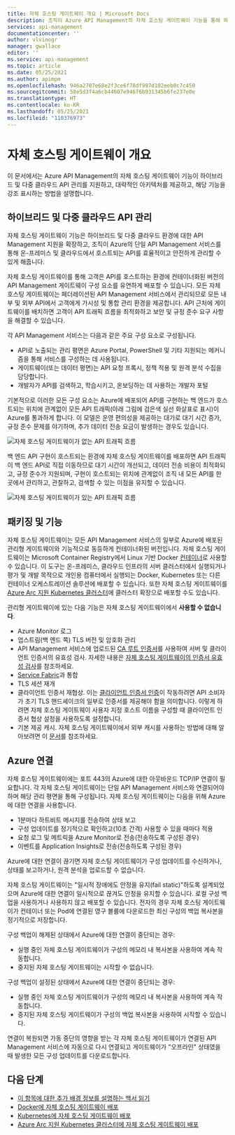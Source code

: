 ```yaml
---
title: 자체 호스팅 게이트웨이 개요 | Microsoft Docs
description: 조직이 Azure API Management의 자체 호스팅 게이트웨이 기능을 통해 하이브리드 및 다중 클라우드 환경에서 API를 관리하는 방법을 알아봅니다.
services: api-management
documentationcenter: ''
author: vlvinogr
manager: gwallace
editor: ''
ms.service: api-management
ms.topic: article
ms.date: 05/25/2021
ms.author: apimpm
ms.openlocfilehash: 946a2707e68e2f3ce6f78df997d102eeb0c7c450
ms.sourcegitcommit: 58e5d3f4a6cb44607e946f6b931345b6fe237e0e
ms.translationtype: HT
ms.contentlocale: ko-KR
ms.lasthandoff: 05/25/2021
ms.locfileid: "110376973"
---
```

# <a name="self-hosted-gateway-overview"></a>자체 호스팅 게이트웨이 개요

이 문서에서는 Azure API Management의 자체 호스팅 게이트웨이 기능이 하이브리드 및 다중 클라우드 API 관리를 지원하고, 대략적인 아키텍처를 제공하고, 해당 기능을 강조 표시하는 방법을 설명합니다.

## <a name="hybrid-and-multi-cloud-api-management"></a>하이브리드 및 다중 클라우드 API 관리

자체 호스팅 게이트웨이 기능은 하이브리드 및 다중 클라우드 환경에 대한 API Management 지원을 확장하고, 조직이 Azure의 단일 API Management 서비스를 통해 온-프레미스 및 클라우드에서 호스트되는 API를 효율적이고 안전하게 관리할 수 있게 해줍니다.

자체 호스팅 게이트웨이를 통해 고객은 API를 호스트하는 환경에 컨테이너화된 버전의 API Management 게이트웨이 구성 요소를 유연하게 배포할 수 있습니다. 모든 자체 호스팅 게이트웨이는 페더레이션된 API Management 서비스에서 관리되므로 모든 내부 및 외부 API에서 고객에게 가시성 및 통합 관리 환경을 제공합니다. API 근처에 게이트웨이를 배치하면 고객이 API 트래픽 흐름을 최적화하고 보안 및 규정 준수 요구 사항을 해결할 수 있습니다.

각 API Management 서비스는 다음과 같은 주요 구성 요소로 구성됩니다.

-   API로 노출되는 관리 평면은 Azure Portal, PowerShell 및 기타 지원되는 메커니즘을 통해 서비스를 구성하는 데 사용됩니다.
-   게이트웨이(또는 데이터 평면)는 API 요청 프록시, 정책 적용 및 원격 분석 수집을 담당합니다.
-   개발자가 API를 검색하고, 학습시키고, 온보딩하는 데 사용하는 개발자 포털

기본적으로 이러한 모든 구성 요소는 Azure에 배포되어 API를 구현하는 백 엔드가 호스트되는 위치에 관계없이 모든 API 트래픽(아래 그림에 검은색 실선 화살표로 표시)이 Azure를 통과하게 합니다. 이 모델은 운영 편의성을 제공하는 대가로 대기 시간 증가, 규정 준수 문제를 야기하며, 추가 데이터 전송 요금이 발생하는 경우도 있습니다.

![자체 호스팅 게이트웨이가 없는 API 트래픽 흐름](media/self-hosted-gateway-overview/without-gateways.png)

백 엔드 API 구현이 호스트되는 환경에 자체 호스팅 게이트웨이를 배포하면 API 트래픽이 백 엔드 API로 직접 이동하므로 대기 시간이 개선되고, 데이터 전송 비용이 최적화되고, 규정 준수가 지원되며, 구현이 호스트되는 위치에 관계없이 조직 내 모든 API를 한 곳에서 관리하고, 관찰하고, 검색할 수 있는 이점을 유지할 수 있습니다.

![자체 호스팅 게이트웨이가 있는 API 트래픽 흐름](media/self-hosted-gateway-overview/with-gateways.png)

## <a name="packaging-and-features"></a>패키징 및 기능

자체 호스팅 게이트웨이는 모든 API Management 서비스의 일부로 Azure에 배포된 관리형 게이트웨이와 기능적으로 동등하게 컨테이너화된 버전입니다. 자체 호스팅 게이트웨이는 Microsoft Container Registry에서 Linux 기반 Docker [컨테이너](https://aka.ms/apim/sputnik/dhub)로 사용할 수 있습니다. 이 도구는 온-프레미스, 클라우드 인프라의 서버 클러스터에서 실행되거나 평가 및 개발 목적으로 개인용 컴퓨터에서 실행되는 Docker, Kubernetes 또는 다른 컨테이너 오케스트레이션 솔루션에 배포할 수 있습니다. 또한 자체 호스팅 게이트웨이를 [Azure Arc 지원 Kubernetes 클러스터](./how-to-deploy-self-hosted-gateway-azure-arc.md)에 클러스터 확장으로 배포할 수도 있습니다.

관리형 게이트웨이에 있는 다음 기능은 자체 호스팅 게이트웨이에서 **사용할 수 없습니다**.

- Azure Monitor 로그
- 업스트림(백 엔드 쪽) TLS 버전 및 암호화 관리
- API Management 서비스에 업로드된 [CA 루트 인증서](api-management-howto-ca-certificates.md)를 사용하여 서버 및 클라이언트 인증서의 유효성 검사. 자세한 내용은 [자체 호스팅 게이트웨이의 인증서 유효성 검사](api-management-howto-mutual-certificates-for-clients.md#certificate-validation-in-self-hosted-gateway)를 참조하세요.
- [Service Fabric](../service-fabric/service-fabric-api-management-overview.md)과 통합
- TLS 세션 재개
- 클라이언트 인증서 재협상. 이는 [클라이언트 인증서 인증](api-management-howto-mutual-certificates-for-clients.md)이 작동하려면 API 소비자가 초기 TLS 핸드셰이크의 일부로 인증서를 제공해야 함을 의미합니다. 이렇게 하려면 자체 호스팅 게이트웨이 사용자 지정 호스트 이름을 구성할 때 클라이언트 인증서 협상 설정을 사용하도록 설정합니다.
- 기본 제공 캐시. 자체 호스팅 게이트웨이에서 외부 캐시를 사용하는 방법에 대해 알아보려면 이 [문서](api-management-howto-cache-external.md)를 참조하세요.

## <a name="connectivity-to-azure"></a>Azure 연결

자체 호스팅 게이트웨이에는 포트 443의 Azure에 대한 아웃바운드 TCP/IP 연결이 필요합니다. 각 자체 호스팅 게이트웨이는 단일 API Management 서비스와 연결되어야 하며 해당 관리 평면을 통해 구성됩니다. 자체 호스팅 게이트웨이는 다음을 위해 Azure에 대한 연결을 사용합니다.

-   1분마다 하트비트 메시지를 전송하여 상태 보고
-   구성 업데이트를 정기적으로 확인하고(10초 간격) 사용할 수 있을 때마다 적용
-   요청 로그 및 메트릭을 Azure Monitor로 전송(전송하도록 구성된 경우)
-   이벤트를 Application Insights로 전송(전송하도록 구성된 경우)

Azure에 대한 연결이 끊기면 자체 호스팅 게이트웨이가 구성 업데이트를 수신하거나, 상태를 보고하거나, 원격 분석을 업로드할 수 없습니다.

자체 호스팅 게이트웨이는 "일시적 장애에도 안정을 유지(fail static)"하도록 설계되었으며 Azure에 대한 연결이 일시적으로 끊겨도 안정을 유지할 수 있습니다. 로컬 구성 백업을 사용하거나 사용하지 않고 배포할 수 있습니다. 전자의 경우 자체 호스팅 게이트웨이가 컨테이너 또는 Pod에 연결된 영구 볼륨에 다운로드한 최신 구성의 백업 복사본을 정기적으로 저장합니다.

구성 백업이 해제된 상태에서 Azure에 대한 연결이 중단되는 경우:

-   실행 중인 자체 호스팅 게이트웨이가 구성의 메모리 내 복사본을 사용하여 계속 작동합니다.
-   중지된 자체 호스팅 게이트웨이는 시작할 수 없습니다.

구성 백업이 설정된 상태에서 Azure에 대한 연결이 중단되는 경우:

-   실행 중인 자체 호스팅 게이트웨이가 구성의 메모리 내 복사본을 사용하여 계속 작동합니다.
-   중지된 자체 호스팅 게이트웨이가 구성의 백업 복사본을 사용하여 시작할 수 있습니다.

연결이 복원되면 가동 중단의 영향을 받는 각 자체 호스팅 게이트웨이가 연결된 API Management 서비스에 자동으로 다시 연결되고 게이트웨이가 "오프라인" 상태였을 때 발생한 모든 구성 업데이트를 다운로드합니다.

## <a name="next-steps"></a>다음 단계

-   [이 항목에 대한 추가 배경 정보를 설명하는 백서 읽기](https://aka.ms/hybrid-and-multi-cloud-api-management)
-   [Docker에 자체 호스팅 게이트웨이 배포](how-to-deploy-self-hosted-gateway-docker.md)
-   [Kubernetes에 자체 호스팅 게이트웨이 배포](how-to-deploy-self-hosted-gateway-kubernetes.md)
-   [Azure Arc 지원 Kubernetes 클러스터에 자체 호스팅 게이트웨이 배포](how-to-deploy-self-hosted-gateway-azure-arc.md)

